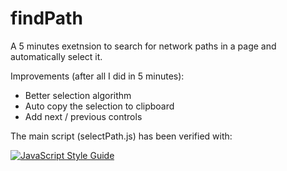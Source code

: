 findPath
========

A 5 minutes exetnsion to search for network paths in a page and automatically select it. 

Improvements (after all I did in 5 minutes): 
- Better selection algorithm 
- Auto copy the selection to clipboard
- Add next / previous controls

The main script (selectPath.js) has been verified with: 

[![JavaScript Style Guide](https://cdn.rawgit.com/feross/standard/master/badge.svg)](https://github.com/feross/standard)
